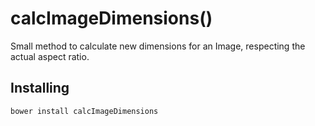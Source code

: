 # calcImageDimensions()

Small method to calculate new dimensions for an Image, respecting the actual aspect ratio.

## Installing

    bower install calcImageDimensions
